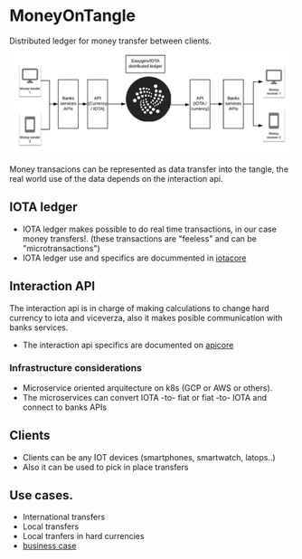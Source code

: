 # MoneyOnTangle

Distributed ledger for money transfer between clients. 
<img src="./EasyGiro.png">


Money transacions can be represented as data transfer into the tangle,
the real world use of the data depends on the interaction api. 

## IOTA ledger

* IOTA ledger makes possible to do real time transactions, 
in our case money transfers!. (these transactions are "feeless" and can be "microtransactions") 
* IOTA ledger use and specifics are docummented in [iotacore](/iotacore/README.md)

## Interaction API

The interaction api is in charge of making calculations to change hard currency to 
iota and viceverza, also it makes posible communication with banks services.  

* The interaction api specifics are documented on [apicore](https://github.com/jcortes/easygiro-server)

### Infrastructure considerations 

* Microservice oriented arquitecture on k8s (GCP or AWS or others).
* The microservices can convert IOTA -to- fiat or fiat -to- IOTA 
and connect to banks APIs


## Clients
* Clients can be any IOT devices (smartphones, smartwatch, latops..) 
* Also it can be used to pick in place transfers

## Use cases. 
* International transfers
* Local transfers 
* Local tranfers in hard currencies
* [business case](bussiness-case-study.md)





